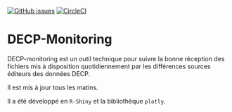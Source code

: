 [![GitHub issues](https://img.shields.io/github/issues/strainel/decp-monitoring)](https://github.com/strainel/decp-monitoring/issues)
[![CircleCI](https://circleci.com/gh/strainel/decp-monitoring.svg?style=svg)](https://circleci.com/gh/strainel/decp-monitoring)

# DECP-Monitoring

DECP-monitoring est un outil technique pour suivre la bonne réception des fichiers mis à disposition quotidiennement par les différences sources éditeurs des données DECP.

Il est mis à jour tous les matins.

Il a été développé en `R-Shiny` et la bibliothèque `plotly`.
